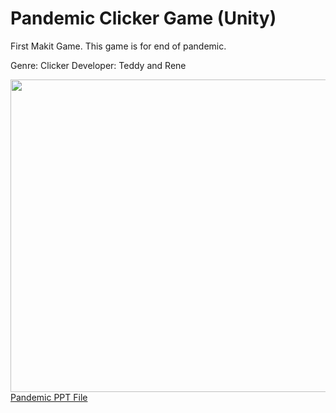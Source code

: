# Pandemic Clicker Game (Unity)
First Makit Game.
This game is for end of pandemic.

Genre: Clicker
Developer: Teddy and Rene

<img src="https://github.com/TeddyUm/Unity_Makit_ClickerPendemic_Repo/blob/master/1676531402416.jpg" width="800" height="500">
<a href="https://docs.google.com/presentation/d/1d2M3BhAjsraRaPVyEUs8T3dwISoBDjk7/edit#slide=id.p1">Pandemic PPT File</a>
